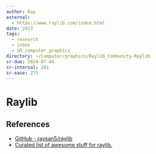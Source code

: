 ```yaml
---
author: Ray
external:
  - https://www.raylib.com/index.html
date: 2023
tags:
  - research
  - inbox
  - SR_computer_graphics
directory: ~/Computer/graphics/Raylib_Community-Raylib
sr-due: 2024-07-04
sr-interval: 161
sr-ease: 271
---
```


# Raylib

## References

- [GitHub - raysan5/raylib](https://github.com/raysan5/raylib)
- [Curated list of awesome stuff for raylib.](https://github.com/Rabios/awesome-raylib)
